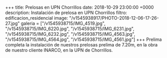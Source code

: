 +++
title: Prelosas en UPN Chorrillos
date: 2018-10-29 23:00:00 +0000
description: Instalación de prelosa en UPN Chorrillos
filtro: edificacion_residencial
image: "/v1545938917/PHOTO-2018-12-06-17-26-27.jpg"
galeria = ["/v1545938715/IMG_4519.jpg", "/v1545938715/IMG_6220.jpg", "/v1545938715/IMG_6231.jpg", "/v1545938715/IMG_6232.jpg", "/v1545938715/IMG_4563.jpg", "/v1545938715/IMG_4564.jpg", "/v1545938715/IMG_4561.jpg"]
+++
Prelima completa la instalación de nuestros prelosas prelima de 7.20m, en la obra de nuestro cliente INARCO, en la UPN de Chorrillos.
